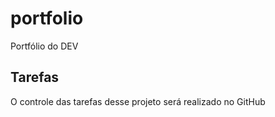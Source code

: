 # portfolio
Portfólio do DEV

## Tarefas
O controle das tarefas desse projeto será realizado no GitHub